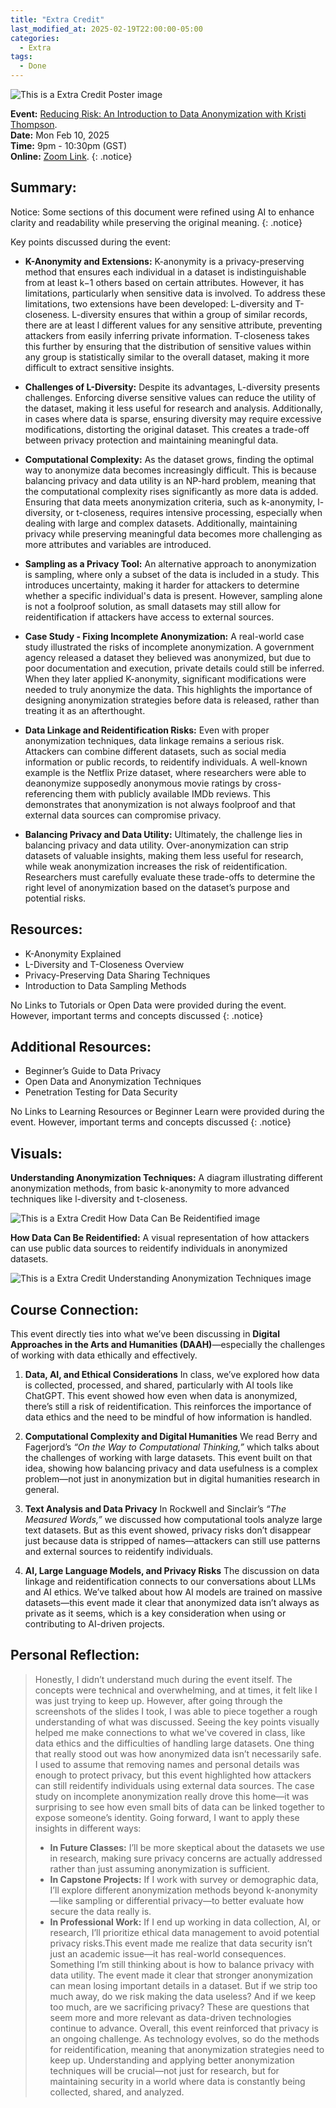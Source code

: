 ```yaml
---
title: "Extra Credit"
last_modified_at: 2025-02-19T22:00:00-05:00
categories:
  - Extra
tags:
  - Done
---
```

![This is a Extra Credit Poster image](/assets/images/extra-credit-event.png "This is a Extra Credit Poster image.")

**Event:** [Reducing Risk: An Introduction to Data Anonymization with Kristi Thompson](https://nyu.libcal.com/event/13661742?f=h).
<br/>
**Date:** Mon Feb 10, 2025 
<br/>
**Time:** 9pm - 10:30pm (GST)
<br/>
**Online:** [Zoom Link](https://nyu.zoom.us/j/92900010001).
{: .notice}

## Summary:

Notice: Some sections of this document were refined using AI to enhance clarity and readability while preserving the original meaning.
{: .notice}

Key points discussed during the event:
* **K-Anonymity and Extensions:** K-anonymity is a privacy-preserving method that ensures each individual in a dataset is indistinguishable from at least k−1 others based on certain attributes. However, it has limitations, particularly when sensitive data is involved. To address these limitations, two extensions have been developed: L-diversity and T-closeness. L-diversity ensures that within a group of similar records, there are at least l different values for any sensitive attribute, preventing attackers from easily inferring private information. T-closeness takes this further by ensuring that the distribution of sensitive values within any group is statistically similar to the overall dataset, making it more difficult to extract sensitive insights.

* **Challenges of L-Diversity:** Despite its advantages, L-diversity presents challenges. Enforcing diverse sensitive values can reduce the utility of the dataset, making it less useful for research and analysis. Additionally, in cases where data is sparse, ensuring diversity may require excessive modifications, distorting the original dataset. This creates a trade-off between privacy protection and maintaining meaningful data.

* **Computational Complexity:** As the dataset grows, finding the optimal way to anonymize data becomes increasingly difficult. This is because balancing privacy and data utility is an NP-hard problem, meaning that the computational complexity rises significantly as more data is added. Ensuring that data meets anonymization criteria, such as k-anonymity, l-diversity, or t-closeness, requires intensive processing, especially when dealing with large and complex datasets. Additionally, maintaining privacy while preserving meaningful data becomes more challenging as more attributes and variables are introduced.

* **Sampling as a Privacy Tool:** An alternative approach to anonymization is sampling, where only a subset of the data is included in a study. This introduces uncertainty, making it harder for attackers to determine whether a specific individual's data is present. However, sampling alone is not a foolproof solution, as small datasets may still allow for reidentification if attackers have access to external sources.

* **Case Study - Fixing Incomplete Anonymization:** A real-world case study illustrated the risks of incomplete anonymization. A government agency released a dataset they believed was anonymized, but due to poor documentation and execution, private details could still be inferred. When they later applied K-anonymity, significant modifications were needed to truly anonymize the data. This highlights the importance of designing anonymization strategies before data is released, rather than treating it as an afterthought.

* **Data Linkage and Reidentification Risks:** Even with proper anonymization techniques, data linkage remains a serious risk. Attackers can combine different datasets, such as social media information or public records, to reidentify individuals. A well-known example is the Netflix Prize dataset, where researchers were able to deanonymize supposedly anonymous movie ratings by cross-referencing them with publicly available IMDb reviews. This demonstrates that anonymization is not always foolproof and that external data sources can compromise privacy.

* **Balancing Privacy and Data Utility:** Ultimately, the challenge lies in balancing privacy and data utility. Over-anonymization can strip datasets of valuable insights, making them less useful for research, while weak anonymization increases the risk of reidentification. Researchers must carefully evaluate these trade-offs to determine the right level of anonymization based on the dataset’s purpose and potential risks.

## Resources: 

* K-Anonymity Explained
* L-Diversity and T-Closeness Overview
* Privacy-Preserving Data Sharing Techniques
* Introduction to Data Sampling Methods

No Links to Tutorials or Open Data were provided during the event. However, important terms and concepts discussed
{: .notice}

## Additional Resources: 

* Beginner’s Guide to Data Privacy
* Open Data and Anonymization Techniques
* Penetration Testing for Data Security

No Links to Learning Resources or Beginner Learn were provided during the event. However, important terms and concepts discussed
{: .notice}

## Visuals: 

**Understanding Anonymization Techniques:** A diagram illustrating different anonymization methods, from basic k-anonymity to more advanced techniques like l-diversity and t-closeness.

![This is a Extra Credit How Data Can Be Reidentified image](/assets/images/extra-credit-howDataCanBeReidentified.png "This is a Extra Credit How Data Can Be Reidentified image.")

**How Data Can Be Reidentified:** A visual representation of how attackers can use public data sources to reidentify individuals in anonymized datasets.

![This is a Extra Credit Understanding Anonymization Techniques image](/assets/images/extra-credit-understandingAnonymizationTechniques.png "This is a Extra Credit Understanding Anonymization Techniques image.")

## Course Connection:

This event directly ties into what we’ve been discussing in **Digital Approaches in the Arts and Humanities (DAAH)**—especially the challenges of working with data ethically and effectively.

1. **Data, AI, and Ethical Considerations**
In class, we’ve explored how data is collected, processed, and shared, particularly with AI tools like ChatGPT. This event showed how even when data is anonymized, there’s still a risk of reidentification. This reinforces the importance of data ethics and the need to be mindful of how information is handled.

2. **Computational Complexity and Digital Humanities**
We read Berry and Fagerjord’s *“On the Way to Computational Thinking,”* which talks about the challenges of working with large datasets. This event built on that idea, showing how balancing privacy and data usefulness is a complex problem—not just in anonymization but in digital humanities research in general.

3. **Text Analysis and Data Privacy**
In Rockwell and Sinclair’s *“The Measured Words,”* we discussed how computational tools analyze large text datasets. But as this event showed, privacy risks don’t disappear just because data is stripped of names—attackers can still use patterns and external sources to reidentify individuals.

4. **AI, Large Language Models, and Privacy Risks**
The discussion on data linkage and reidentification connects to our conversations about LLMs and AI ethics. We’ve talked about how AI models are trained on massive datasets—this event made it clear that anonymized data isn’t always as private as it seems, which is a key consideration when using or contributing to AI-driven projects.

## Personal Reflection: 

> Honestly, I didn’t understand much during the event itself. The concepts were technical and overwhelming, and at times, it felt like I was just trying to keep up. However, after going through the screenshots of the slides I took, I was able to piece together a rough understanding of what was discussed. Seeing the key points visually helped me make connections to what we've covered in class, like data ethics and the difficulties of handling large datasets.
> One thing that really stood out was how anonymized data isn’t necessarily safe. I used to assume that removing names and personal details was enough to protect privacy, but this event highlighted how attackers can still reidentify individuals using external data sources. The case study on incomplete anonymization really drove this home—it was surprising to see how even small bits of data can be linked together to expose someone’s identity.
> Going forward, I want to apply these insights in different ways:
> * **In Future Classes:** I’ll be more skeptical about the datasets we use in research, making sure privacy concerns are actually addressed rather than just assuming anonymization is sufficient.
> * **In Capstone Projects:** If I work with survey or demographic data, I’ll explore different anonymization methods beyond k-anonymity—like sampling or differential privacy—to better evaluate how secure the data really is.
> * **In Professional Work:** If I end up working in data collection, AI, or research, I’ll prioritize ethical data management to avoid potential privacy risks.This event made me realize that data security isn’t just an academic issue—it has real-world consequences.
> Something I’m still thinking about is how to balance privacy with data utility. The event made it clear that stronger anonymization can mean losing important details in a dataset. But if we strip too much away, do we risk making the data useless? And if we keep too much, are we sacrificing privacy? These are questions that seem more and more relevant as data-driven technologies continue to advance.
> Overall, this event reinforced that privacy is an ongoing challenge. As technology evolves, so do the methods for reidentification, meaning that anonymization strategies need to keep up. Understanding and applying better anonymization techniques will be crucial—not just for research, but for maintaining security in a world where data is constantly being collected, shared, and analyzed.
